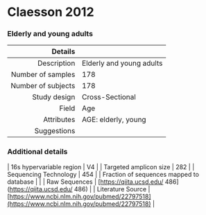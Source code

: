 # Claesson 2012

### Elderly and young adults


| Details        |             |
| -------------: |-------------|
| Description      | Elderly and young adults |
| Number of samples     | 178      |
| Number of subjects | 178      |
| Study design | Cross-Sectional |
| Field | Age|
| Attributes | AGE: elderly, young|
| Suggestions | 

### Additional details

| 16s hypervariable region | V4 |
| Targeted amplicon size | 282 |
| Sequencing Technology | 454 |
| Fraction of sequences mapped to database |  |
| Raw Sequences | [https://qiita.ucsd.edu/ 486](https://qiita.ucsd.edu/ 486) |
| Literature Source | [https://www.ncbi.nlm.nih.gov/pubmed/22797518](https://www.ncbi.nlm.nih.gov/pubmed/22797518) |